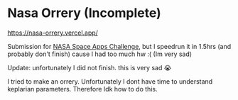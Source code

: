 # Nasa Orrery (Incomplete)

https://nasa-orrery.vercel.app/

Submission for [NASA Space Apps Challenge](https://www.spaceappschallenge.org/), but I speedrun it in 1.5hrs (and probably don't finish) cause I had too much hw :( (Im very sad)

Update: unfortunately I did not finish. this is very sad 😭

I tried to make an orrery. Unfortunately I dont have time to understand keplarian parameters. Therefore Idk how to do this.